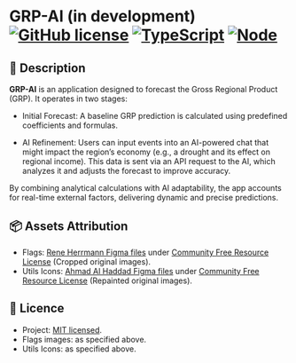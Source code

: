 # GRP-AI (in development) [![GitHub license](https://img.shields.io/badge/license-MIT-blue.svg)](https://github.com/IIyCbKA/Chess/blob/main/LICENSE) [![TypeScript](https://img.shields.io/badge/TypeScript-5.8.3-blue)](https://www.typescriptlang.org/) [![Node](https://img.shields.io/badge/Node-20-green)](https://nodejs.org/en)

## 🤖 Description
**GRP-AI** is an application designed to forecast the Gross Regional Product (GRP). It operates in two stages:

- Initial Forecast: A baseline GRP prediction is calculated using predefined coefficients and formulas.

- AI Refinement: Users can input events into an AI-powered chat that might impact the region’s economy (e.g., a drought and its effect on regional income). This data is sent via an API request to the AI, which analyzes it and adjusts the forecast to improve accuracy.

By combining analytical calculations with AI adaptability, the app accounts for real-time external factors, delivering dynamic and precise predictions.

## 📦 Assets Attribution
- Flags: [Rene Herrmann Figma files](https://www.figma.com/community/plugin/749888869584535589/flags) under [Community Free Resource License](https://www.figma.com/legal/community-free-resource-license) (Cropped original images).
- Utils Icons: [Ahmad Al Haddad Figma files](https://www.figma.com/community/plugin/775671607185029020/material-design-icons-community) under [Community Free Resource License](https://www.figma.com/legal/community-free-resource-license) (Repainted original images).

## 📄 Licence
- Project: [MIT licensed](https://github.com/IIyCbKA/Habit/blob/main/LICENSE).
- Flags images: as specified above.
- Utils Icons: as specified above.